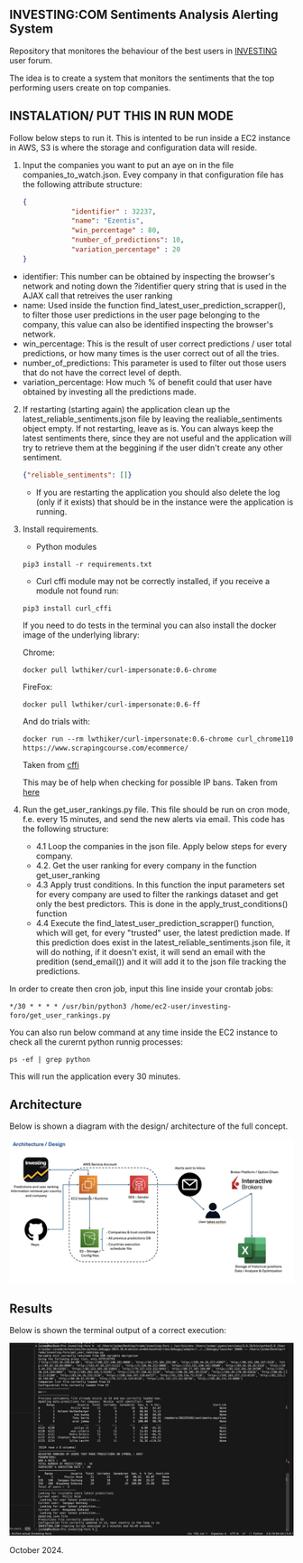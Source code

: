 ## INVESTING:COM Sentiments Analysis Alerting System

Repository that monitores the behaviour of the best users in [INVESTING](https://investing.com) user forum.

The idea is to create a system that monitors the sentiments that the top performing users create on top companies.

## INSTALATION/ PUT THIS IN RUN MODE

Follow below steps to run it. This is intented to be run inside a EC2 instance in AWS, S3 is where the storage and configuration data will reside.

1. Input the companies you want to put an aye on in the file companies_to_watch.json. Evey company in that configuration file has the following attribute structure:

    ````json
    {
                "identifier" : 32237, 
                "name": "Ezentis",
                "win_percentage" : 80,
                "number_of_predictions": 10,
                "variation_percentage" : 20
    }

* identifier: This number can be obtained by inspecting the browser's network and noting down the ?identifier query string that is used in the AJAX call that retreives the user ranking
* name: Used inside the function find_latest_user_prediction_scrapper(), to filter those user predictions in the user page belonging to the company, this value can also be identified inspecting the browser's network.
* win_percentage: This is the result of user correct predictions / user total predictions, or how many times is the user correct out of all the tries.
* number_of_predictions: This parameter is used to filter out those users that do not have the correct level of depth.
* variation_percentage: How much % of benefit could that user have obtained by investing all the predictions made.

2. If restarting (starting again) the application clean up the latest_reliable_sentiments.json file by leaving the realiable_sentiments object empty. If not restarting, leave as is. You can always keep the latest sentiments there, since they are not useful and the application will try to retrieve them at the beggining if the user didn't create any other sentiment.

    ````json 
    {"reliable_sentiments": []}
    `````

    - If you are restarting the application you should also delete the log (only if it exists) that should be in the instance were the application is running.

3. Install requirements.

    - Python modules
    ```console
    pip3 install -r requirements.txt
    ```
    - Curl cffi module may not be correctly installed, if you receive a module not found run:
    ```console
    pip3 install curl_cffi
    ```
    If you need to do tests in the terminal you can also install the docker image of the underlying library:

    Chrome:
    ```console
    docker pull lwthiker/curl-impersonate:0.6-chrome
    ```
    FireFox:
    ```console
    docker pull lwthiker/curl-impersonate:0.6-ff
    ```
    And do trials with:
    ```console
    docker run --rm lwthiker/curl-impersonate:0.6-chrome curl_chrome110 https://www.scrapingcourse.com/ecommerce/
    ```
    Taken from [cffi](https://www.zenrows.com/blog/curl-impersonate#scrape-html)

    This may be of help when checking for possible IP bans. Taken from [here](https://www.zenrows.com/blog/curl-bypass-cloudflare#simulate-a-browser)

4. Run the get_user_rankings.py file. This file should be run on cron mode, f.e. every 15 minutes, and send the new alerts via email. This code has the following structure:

    - 4.1 Loop the companies in the json file. Apply below steps for every company.
    - 4.2. Get the user ranking for every company in the function get_user_ranking
    - 4.3 Apply trust conditions. In this function the input parameters set for every company are used to filter the rankings dataset and get only the best predictors. This is done in the apply_trust_conditions() function
    - 4.4 Execute the find_latest_user_prediction_scrapper() function, which will get, for every "trusted" user, the latest prediction made. If this prediction does exist in the latest_reliable_sentiments.json file, it will do nothing, if it doesn't exist, it will send an email with the predition (send_email()) and it will add it to the json file tracking the predictions.

In order to create then cron job, input this line inside your crontab jobs:

```console
*/30 * * * * /usr/bin/python3 /home/ec2-user/investing-foro/get_user_rankings.py
```

You can also run below command at any time inside the EC2 instance to check all the curernt python runnig processes:

```console
ps -ef | grep python
```

This will run the application every 30 minutes.

## Architecture

Below is shown a diagram with the design/ architecture of the full concept.

![Arquitecture](resources/Arqui.png)

## Results

Below is shown the terminal output of a correct execution:

![Terminal Output](resources/Correct_execution.png)

October 2024.